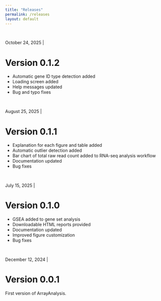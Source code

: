 ```yaml
---
title: "Releases"
permalink: /releases
layout: default
---
```

<br>
<div class="container px-1">
<div class="row">
  <div class="col-sm-12 px-3">
	  <div class="jumbotron p-5 h-100" style="text-align: justify">
	      <p class="lead">October 24, 2025 |</p>
		  <h1><b>Version 0.1.2</b></h1>
		  <ul>
		  	<li>Automatic gene ID type detection added</li>
	  		<li>Loading screen added</li>
		  	<li>Help messages updated</li>
		  	<li>Bug and typo fixes</li>
		  </ul>
	  </div>
  </div>
</div>
<br>
<div class="container px-1">
<div class="row">
  <div class="col-sm-12 px-3">
	  <div class="jumbotron p-5 h-100" style="text-align: justify">
	      <p class="lead">August 25, 2025 |</p>
		  <h1><b>Version 0.1.1</b></h1>
		  <ul>
		  	<li>Explanation for each figure and table added</li>
		  	<li>Automatic outlier detection added</li>
	  			  	<li>Bar chart of total raw read count added to RNA-seq analysis workflow</li>
		  	<li>Documentation updated</li>
		  	<li>Bug fixes</li>
		  </ul>
	  </div>
  </div>
</div>
<br>
<div class="container px-1">
<div class="row">
  <div class="col-sm-12 px-3">
	  <div class="jumbotron p-5 h-100" style="text-align: justify">
	      <p class="lead">July 15, 2025 |</p>
		  <h1><b>Version 0.1.0</b></h1>
		  <ul>
		  	<li>GSEA added to gene set analysis</li>
		  	<li>Downloadable HTML reports provided</li>
		  	<li>Documentation updated</li>
		  	<li>Improved figure customization</li>
		  	<li>Bug fixes</li>
		  </ul>
	  </div>
  </div>
</div>
<br>
<div class="container px-1">
<div class="row">
  <div class="col-sm-12 px-3">
	  <div class="jumbotron p-5 h-100" style="text-align: justify">
	      <p class="lead">December 12, 2024 |</p>
		  <h1><b>Version 0.0.1</b></h1>
		  <p>First version of ArrayAnalysis.</p>
	  </div>
  </div>
</div>
<br>
<br>


